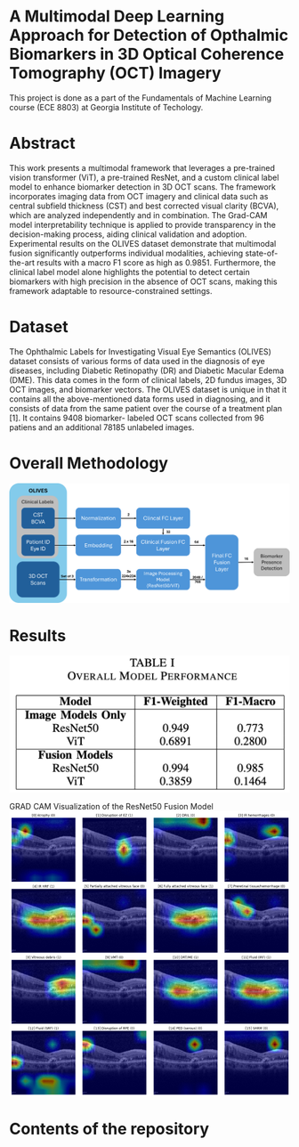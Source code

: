 # A Multimodal Deep Learning Approach for Detection of Opthalmic Biomarkers in 3D Optical Coherence Tomography (OCT) Imagery
This project is done as a part of the Fundamentals of Machine Learning course (ECE 8803) at Georgia Institute of Techology.

# Abstract
This work presents a multimodal framework that leverages a pre-trained vision transformer (ViT), a pre-trained ResNet, and a custom clinical label model to enhance biomarker detection in 3D OCT scans. The framework incorporates imaging data from OCT imagery and clinical data such as central subfield thickness (CST) and best corrected visual clarity (BCVA), which are analyzed independently and in combination. The Grad-CAM model interpretability technique is applied to provide transparency in the decision-making process, aiding clinical validation and adoption. Experimental results on the OLIVES dataset demonstrate that multimodal fusion significantly outperforms individual modalities, achieving state-of-the-art results with a macro F1 score as high as 0.9851. Furthermore, the clinical label model alone highlights the potential to detect certain biomarkers with high precision in the absence of OCT scans, making this framework adaptable to resource-constrained settings.

# Dataset
The Ophthalmic Labels for Investigating Visual Eye Semantics (OLIVES) dataset consists of various forms of data used in the diagnosis of eye diseases, including Diabetic Retinopathy (DR) and Diabetic Macular Edema (DME). This data comes in the form of clinical labels, 2D fundus images, 3D OCT images, and biomarker vectors. The OLIVES dataset is unique in that it contains all the above-mentioned data forms used in diagnosing, and it consists of data from the same patient over the course of a treatment plan [1]. It contains 9408 biomarker- labeled OCT scans collected from 96 patiens and an additional 78185 unlabeled images.

# Overall Methodology

![alt text](https://github.com/rdharini2001/ECE_8803_Final_Project/blob/main/method.png)

# Results 
![alt text](https://github.com/rdharini2001/ECE_8803_Final_Project/blob/main/Screenshot%202024-12-02%20at%209.55.13%20PM.png)     

GRAD CAM Visualization of the ResNet50 Fusion Model
![alt text](https://github.com/rdharini2001/ECE_8803_Final_Project/blob/main/image%20(1).png)     


# Contents of the repository
